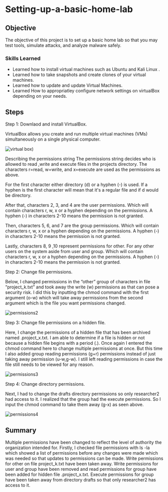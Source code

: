 # Setting-up-a-basic-home-lab

## Objective
The objective of this project is to set up a basic home lab so that you may test tools, simulate attacks, and analyze malware safely.


### Skills Learned

- Learned how to install virtual machines such as Ubuntu and Kali Linux .
- Learned how to take snapshots and create clones of your virtual machines.
- Learned how to update and update Virtual Machines.
- Learned How to appropriatley configure network settings on virtualBox depending on your needs.

## Steps

Step 1:
Downlaod and install VirtualBox.

VirtualBox allows you create and run multiple virtual machines (VMs) simultaneously on a single physical computer. 

![virtual box](https://github.com/user-attachments/assets/b3395578-653e-4109-b868-6272013de321))


Describing the permissions string
The permissions string decides who is allowed to read ,write and execute files in the projects directory. The characters r=read, w=write, and x=execute are used as the permissions as above.

For the first character either directory (d) or a hyphen (-) is used. If a hyphen is the first character will mean that it's a regular file and if d would be directory.

After that, characters 2, 3, and 4 are the user permissions.  Which will contain characters r, w, x or a hyphen depending on the permissions. A hyphen (-) in characters 2-10 means the permission is not granted.

Then, characters 5, 6, and 7 are the group permissions. Which will contain characters r, w, x or a hyphen depending on the permissions. A hyphen (-) in characters 2-10 means the permission is not granted.

Lastly, characters 8, 9 ,10 represent permissions for other. For any other users on the system aside from user and group. Which will contain characters r, w, x or a hyphen depending on the permissions. A hyphen (-) in characters 2-10 means the permission is not granted.

Step 2:
Change file permissions.

Below, I changed permissions in the “other” group of characters in file “project_k.txt” and took away the write (w) permissions as that can pose a security risk. I did this by inputting the chmod command with the first argument (o-w) which will take away permissions from the second argument which is the file you want permissions changed.

![permissions2](https://github.com/VegaL101/File-permissions-lab./assets/166334918/64441a6d-b114-499f-a53d-e3c7a2745114)

Step 3:
Change file permissions on a hidden file.

Here, I change the permissions of a hidden file that has been archived named .project_x.txt. I am able to determine if a file is hidden or not because a hidden file begins with a period (.). Once again I entered the chmod command here to change multiple permissions at once. But this time I also added group reading permissions (g+r) permissions instead of just taking away permission (u-w,g-w). I still left reading permissions in case the file still needs to be viewed for any reason.

![permissions3](https://github.com/VegaL101/File-permissions-lab./assets/166334918/1f4a4e9c-20e5-43f6-80c9-53c4e8e32158)

Step 4:
Change directory permissions.

Next, I had to change the drafts directory permissions so only researcher2 had access to it. I realized that the group had the execute permissions. So I input the chmod command to take them away (g-x) as seen above.

![permissions4](https://github.com/VegaL101/File-permissions-lab./assets/166334918/b297a9a2-3b2b-4bb4-a678-d0f1b0d6af38)

## Summary
Multiple permissions have been changed to reflect the level of authority the organization intended for. Firstly, I checked file permissions with  ls -la which showed a list of permissions before any changes were made which was needed so that updates to permissions can be made.  Write permissions for other on file project_k.txt have been taken away.  Write permissions for user and group have been removed and read permissions for group have been added for hidden file .project_x.txt. Execute permissions for group have been taken away from directory drafts so that only researcher2 has access to it.



